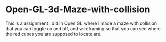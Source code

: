# Open-GL-3d-Maze-with-collision

This is a assignment I did in Open GL where I made a maze with collision that you can toggle on and off, and wireframing so that you can see where the red cubes you are supposed to locate are.
